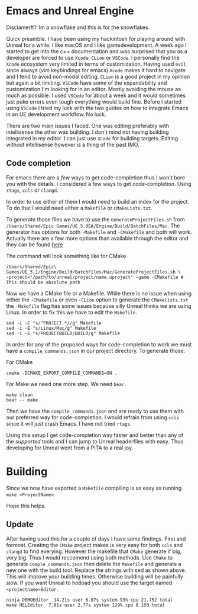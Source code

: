 # Emacs and Unreal Engine
Disclamer#1: Im a snowflake and this is for the snowflakes.

Quick preamble. I have been using my hackintosh for playing around with Unreal for a while. I like macOS and I like gamedevelopment.
A week ago I started to get into the c++ documentation and was surprised that you as a developer are forced to use `Xcode`, `CLion` or `VSCode`. I personally find the `Xcode` ecosystem very limited in terms of customization. Having used `evil` since always (vim keybindings for emacs) `Xcode` makes it hard to navigate and I tend to avoid non-modal editing. `CLion` is a good project in my opinion but again a bit limiting. `VSCode` have some of the expandability and customization I'm looking for in an editor. Mostly avoiding the mouse as much as possible. I used `VSCode` for about a week and it would sometimes just puke errors even tough everything would build fine. Before I started using `VSCode` I tried my luck with the two guides on how to integrate Emacs in an UE development workflow. No luck.

There are two main issues I faced. One was editing preferably with intellisense the other was building. I don't mind not having building integrated in my editor. I can just use `XCode` for building targets. Editing without intellisense however is a thing of the past IMO.

## Code completion

For emacs there are a _few_ ways to get code-completion thus I won't bore you with the details. I considered a few ways to get code-completion. Using `rtags`, `ccls` or `clangd`.

In order to use either of them I would need to build an index for the project. To do that I would need either a `Makefile` or `CMakeLists.txt`. 

To generate those files we have to use the `GenerateProjectFiles.sh` from `/Users/Shared/Epic Games/UE_5.0EA/Engine/Build/BatchFiles/Mac`. The generator has options for both `-Makefile` and `-CMakefile` and both will work. Actually there are a few more options than available through the editor and they can be found [here](https://github.com/EpicGames/UnrealEngine/blob/99b6e203a15d04fc7bbbf554c421a985c1ccb8f1/Engine/Source/Programs/UnrealBuildTool/UnrealBuildTool.cs#L400-L413)

The command will look something like for CMake

    /Users/Shared/Epic\ Games/UE_5.1/Engine/Build/BatchFiles/Mac/GenerateProjectFiles.sh \
	-project="/path/to/unreal/project/name.uproject" -game -CMakefile # This should be absolute path


Now we have a CMake file or a Makefile. While there is no issue when using either the `-CMakefile` or even `-CLion` option to generate the `CMakelists.txt` the `-Makefile` flag has some issues because silly Unreal thinks we are using Linux. In order to fix this we have to edit the `Makefile`. 

    sed -i -E "s/^PROJECT.*//g" Makefile
    sed -i -E "s/Linux/Mac/g" Makefile
    sed -i -E "s/PROJECTBUILD/BUILD/g" Makefile

In order for any of the proposed ways for code-completion to work we must have a `compile_commands.json` in our project directory. To generate those:

For CMake

    cmake -DCMAKE_EXPORT_COMPILE_COMMANDS=ON .

For Make we need one more step. We need `bear`.

    make clean
    bear -- make
	
Then we have the `compile_commands.json` and are ready to use them with our preferred way for code-completion. I would refrain from using `ccls` since it will just crash Emacs. I have not tried `rtags`.

Using this setup I get code-completion way faster and better than any of the _supported_ tools and I can jump to Unreal headerfiles with easy. Thus developing for Unreal went from a PITA to a real joy. 

# Building
Since we now have exported a `Makefile` compiling is as easy as running `make <ProjectName>`.

Hope this helps.


## Update
After having used this for a couple of days I have some findings. First and formost. Creating the `CMake` project makes is very easy for both `ccls` and `clangd` to find everying. However the makefile that `CMake` generate if big, very big. Thus I would reccomend using both methods. Use `CMake` to generate `comple_commands.json` then delete the `Makefile` and generate a new one with the build tool. Replace the strings with sed as shown above. This will improve your building times. Otherwise building will be painfully slow. If you want Unreal to hotload you should use the target named `<projectname>Editor`. 

    ninja DEMOEditor  14.21s user 6.07s system 93% cpu 21.752 total
    make HELEditor  7.81s user 2.77s system 129% cpu 8.150 total

